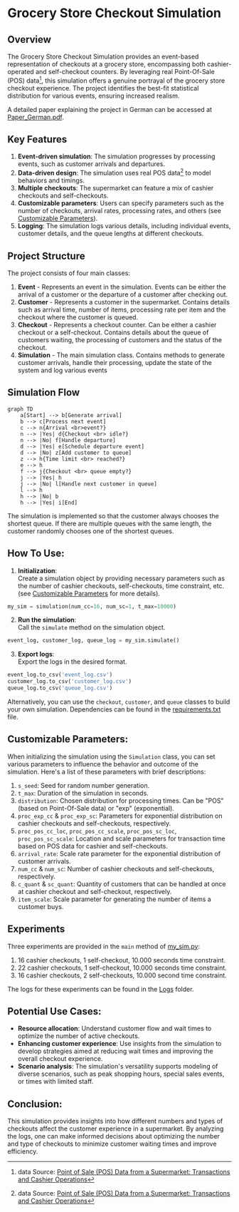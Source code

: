 # Grocery Store Checkout Simulation

## Overview
The Grocery Store Checkout Simulation provides an event-based representation of checkouts at a grocery store, encompassing both cashier-operated and self-checkout counters. By leveraging real Point-Of-Sale (POS) data[^1], this simulation offers a genuine portrayal of the grocery store checkout experience. The project identifies the best-fit statistical distribution for various events, ensuring increased realism.

A detailed paper explaining the project in German can be accessed at [Paper_German.pdf](Paper_German.pdf).

## Key Features
1. **Event-driven simulation**: The simulation progresses by processing events, such as customer arrivals and departures.
2. **Data-driven design**: The simulation uses real POS data[^1] to model behaviors and timings.
3. **Multiple checkouts**: The supermarket can feature a mix of cashier checkouts and self-checkouts.
4. **Customizable parameters**: Users can specify parameters such as the number of checkouts, arrival rates, processing rates, and others (see [Customizable Parameters](#customizable-parameters)).
5. **Logging**: The simulation logs various details, including individual events, customer details, and the queue lengths at different checkouts.

## Project Structure

The project consists of four main classes:
1. **Event** - Represents an event in the simulation. Events can be either the arrival of a customer or the departure of a customer after checking out.
2. **Customer** - Represents a customer in the supermarket. Contains details such as arrival time, number of items, processing rate per item and the checkout where the customer is queued.
3. **Checkout** - Represents a checkout counter. Can be either a cashier checkout or a self-checkout. Contains details about the queue of customers waiting, the processing of customers and the status of the checkout.
4. **Simulation** - The main simulation class. Contains methods to generate customer arrivals, handle their processing, update the state of the system and log various events

## Simulation Flow
```mermaid
graph TD
    a[Start] --> b[Generate arrival]
    b --> c[Process next event]
    c --> n{Arrival <br>event?}
    n --> |Yes| d{Checkout <br> idle?}
    n --> |No| f[Handle departure]
    d --> |Yes| e[Schedule departure event]
    d --> |No| z[Add customer to queue]
    z --> h{Time limit <br> reached?}
    e --> h
    f --> j{Checkout <br> queue empty?}
    j --> |Yes| h
    j --> |No| l[Handle next customer in queue]
    l --> h
    h --> |No| b
    h --> |Yes| i[End]
```
The simulation is implemented so that the customer always chooses the shortest queue. If there are multiple queues with the same length, the customer randomly chooses one of the shortest queues.
## How To Use:

1. **Initialization**: <br> Create a simulation object by providing necessary parameters such as the number of cashier checkouts, self-checkouts, time constraint, etc. (see [Customizable Parameters](#customizable-parameters) for more details). 
```python
my_sim = simulation(num_cc=16, num_sc=1, t_max=10000)
```
2. **Run the simulation**: <br> Call the `simulate` method on the simulation object.
```python
event_log, customer_log, queue_log = my_sim.simulate()
```
3. **Export logs**: <br> Export the logs in the desired format.
```python
event_log.to_csv('event_log.csv')
customer_log.to_csv('customer_log.csv')
queue_log.to_csv('queue_log.csv')
```

Alternatively, you can use the `checkout`, `customer`, and `queue` classes to build your own simulation. 
Dependencies can be found in the [requirements.txt](requirements.txt) file.

## Customizable Parameters:
When initializing the simulation using the `Simulation` class, you can set various parameters to influence the behavior and outcome of the simulation. Here's a list of these parameters with brief descriptions:

1. `s_seed`: Seed for random number generation.
2. `t_max`: Duration of the simulation in seconds. 
3. `distribution`: Chosen distribution for processing times. Can be "POS" (based on Point-Of-Sale data) or "exp" (exponential).
4. `proc_exp_cc` & `proc_exp_sc`: Parameters for exponential distribution on cashier checkouts and self-checkouts, respectively.
5. `proc_pos_cc_loc`, `proc_pos_cc_scale`, `proc_pos_sc_loc`, `proc_pos_sc_scale`: Location and scale parameters for transaction time based on POS data for cashier and self-checkouts.
6. `arrival_rate`: Scale rate parameter for the exponential distribution of customer arrivals.
7. `num_cc` & `num_sc`: Number of cashier checkouts and self-checkouts, respectively.
8. `c_quant` & `sc_quant`: Quantity of customers that can be handled at once at cashier checkout and self-checkout, respectively.
9. `item_scale`: Scale parameter for generating the number of items a customer buys.

## Experiments
Three experiments are provided in the `main` method of [my_sim.py](my_sim.py):
1. 16 cashier checkouts, 1 self-checkout, 10.000 seconds time constraint.
2. 22 cashier checkouts, 1 self-checkout, 10.000 seconds time constraint.
3. 16 cashier checkouts, 2 self-checkouts, 10.000 second time constraint.

The logs for these experiments can be found in the [Logs](Logs) folder.

## Potential Use Cases:

- **Resource allocation**: Understand customer flow and wait times to optimize the number of active checkouts.
- **Enhancing customer experience**: Use insights from the simulation to develop strategies aimed at reducing wait times and improving the overall checkout experience.
- **Scenario analysis**: The simulation's versatility supports modeling of diverse scenarios, such as peak shopping hours, special sales events, or times with limited staff.

## Conclusion:
This simulation provides insights into how different numbers and types of checkouts affect the customer experience in a supermarket. By analyzing the logs, one can make informed decisions about optimizing the number and type of checkouts to minimize customer waiting times and improve efficiency.

[^1]: data Source: [Point of Sale (POS) Data from a Supermarket: Transactions and Cashier Operations](https://www.mdpi.com/2306-5729/4/2/67)


